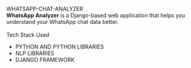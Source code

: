 WHATSAPP-CHAT-ANALYZER
<br>
**WhatsApp Analyzer** is a Django-based web application that helps you understand your WhatsApp chat data better.  
<br>
Tech Stack Used
- PYTHON AND PYTHON LIBRARIES
- NLP LIBRARIES
- DJANGO FRAMEWORK
